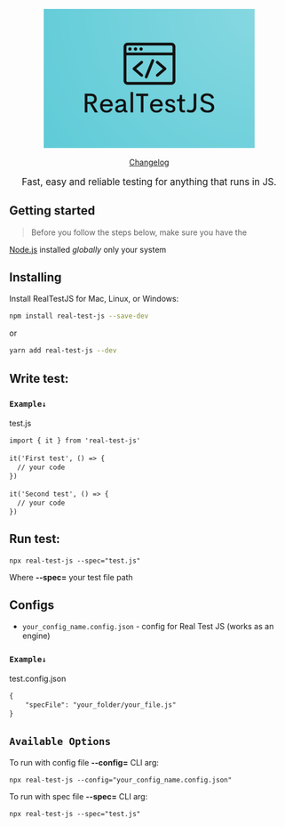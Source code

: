 <p align="center">
  <a href="./logo/logo.png">
    <picture>
      <img alt="RealTestJS" src="./logo/logo.png">
    </picture>    
  </a>
</p>

<p align="center">
  <a href="./CHANGELOG.md">Changelog</a> 
</p>
<p align="center" style="font-size:120%;">
  Fast, easy and reliable testing for anything that runs in JS.
</p>

## Getting started

> Before you follow the steps below, make sure you have the

[Node.js](https://nodejs.org/en/download/) installed _globally_ only your system

## Installing

Install RealTestJS for Mac, Linux, or Windows:

```bash
npm install real-test-js --save-dev
```

or

```bash
yarn add real-test-js --dev
```

## Write test:

### `Example↓`

test.js

```
import { it } from 'real-test-js'

it('First test', () => {
  // your code
})

it('Second test', () => {
  // your code
})
```

## Run test:

```
npx real-test-js --spec="test.js"
```

Where **--spec=** your test file path

## Configs

- `your_config_name.config.json` - config for Real Test JS (works as an engine)

### `Example↓`

test.config.json

```
{
    "specFile": "your_folder/your_file.js"
}
```

## `Available Options`

To run with config file **--config=** CLI arg:

```
npx real-test-js --config="your_config_name.config.json"
```

To run with spec file **--spec=** CLI arg:

```
npx real-test-js --spec="test.js"
```
